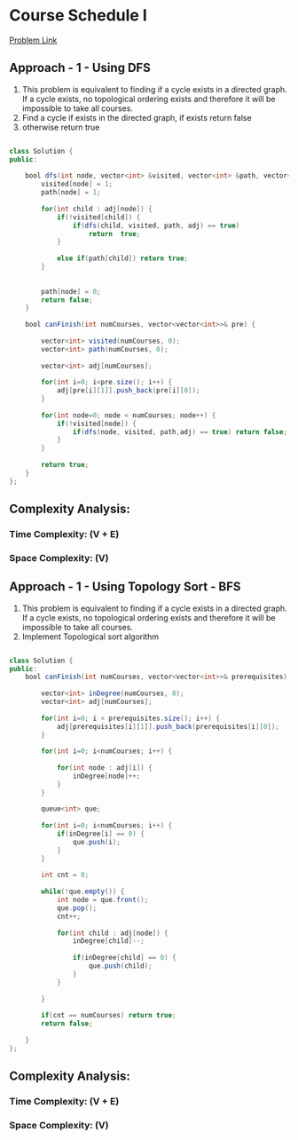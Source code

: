 # Course Schedule I

[Problem Link](https://leetcode.com/problems/course-schedule/)

## Approach - 1 - Using DFS

1. This problem is equivalent to finding if a cycle exists in a directed graph. If a cycle exists, no topological ordering exists and therefore it will be impossible to take all courses.
2. Find a cycle if exists in the directed graph, if exists return false
3. otherwise return true

```Java

class Solution {
public:
    
    bool dfs(int node, vector<int> &visited, vector<int> &path, vector<int> adj[]) {
        visited[node] = 1;
        path[node] = 1;
        
        for(int child : adj[node]) {
            if(!visited[child]) {
                if(dfs(child, visited, path, adj) == true) 
                    return  true;
            }
            
            else if(path[child]) return true;
        }
        
        
        path[node] = 0;
        return false;
    }
    
    bool canFinish(int numCourses, vector<vector<int>>& pre) {
        
        vector<int> visited(numCourses, 0);
        vector<int> path(numCourses, 0);
        
        vector<int> adj[numCourses];
        
        for(int i=0; i<pre.size(); i++) {
            adj[pre[i][1]].push_back(pre[i][0]);
        }
        
        for(int node=0; node < numCourses; node++) {
            if(!visited[node]) {
                if(dfs(node, visited, path,adj) == true) return false;
            }
        }
        
        return true;
    }
};


```

## Complexity Analysis:

### Time Complexity: (V + E)

### Space Complexity: (V)

## Approach - 1 - Using Topology Sort - BFS

1. This problem is equivalent to finding if a cycle exists in a directed graph. If a cycle exists, no topological ordering exists and therefore it will be impossible to take all courses.
2. Implement Topological sort algorithm


```Java

class Solution {
public:
    bool canFinish(int numCourses, vector<vector<int>>& prerequisites) {
        
        vector<int> inDegree(numCourses, 0);
        vector<int> adj[numCourses];
        
        for(int i=0; i < prerequisites.size(); i++) {
            adj[prerequisites[i][1]].push_back(prerequisites[i][0]);   
        }
        
        for(int i=0; i<numCourses; i++) {
            
            for(int node : adj[i]) {
                inDegree[node]++;
            }
        }
        
        queue<int> que;
        
        for(int i=0; i<numCourses; i++) {
            if(inDegree[i] == 0) {
                que.push(i);
            }
        }
        
        int cnt = 0;
        
        while(!que.empty()) {
            int node = que.front();
            que.pop();
            cnt++;
            
            for(int child : adj[node]) {
                inDegree[child]--;
                
                if(inDegree[child] == 0) {
                    que.push(child);
                }
            }
            
        }
        
        if(cnt == numCourses) return true;
        return false;
        
    }
};

```

## Complexity Analysis:

### Time Complexity: (V + E)

### Space Complexity: (V)
